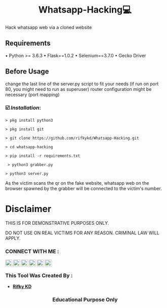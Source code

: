 <h1 align="center">Whatsapp-Hacking💻</h1>
Hack whatsapp web via a cloned website

## Requirements

• Python >= 3.6.3
• Flask==1.0.2
• Selenium==3.7.0
• Gecko Driver


## Before Usage

change the last line of the server.py script to fit your needs (if run on port 80, you might need to run as superuser)
router configuration might be necessary (port mapping)


### ☑️ ***Installation***:
```
> pkg install python3
```
```
> pkg install git
```
```
> git clone https://github.com/rifkykd/Whatsapp-Hacking.git
```
```
> cd whatsapp-hacking
```
```
> pip install -r requirements.txt
```
```
 > python3 grabber.py
```
```
> python3 server.py
```

As the victim scans the qr on the fake website, whatsapp web on the browser spawned by the grabber will be connected to the victim's number.

# Disclaimer

THIS IS FOR DEMONSTRATIVE PURPOSES ONLY.

DO NOT USE ON REAL VICTIMS FOR ANY REASON. CRIMINAL LAW WILL APPLY.
### CONNECT WITH ME :
<a href="https://twitter.com/Rifky54641898">
  <img align="left" alt="Rifky KD| Twitter" width="22px" src="https://cdn.jsdelivr.net/npm/simple-icons@v3/icons/twitter.svg" target="blank"/>
</a>
<a href="https://www.instagram.com/rifky__kd/">
  <img align="left" alt="Instagram" width="22px" src="https://cdn.jsdelivr.net/npm/simple-icons@v3/icons/instagram.svg" target="blank"/>
</a>
<a href="https://github.com/rifkykd">
  <img align="left" alt="GitHub" width="22px" src="https://cdn.jsdelivr.net/npm/simple-icons@3.5.0/icons/github.svg" target="blank"/>
</a>
<a href="href="https://www.tiktok.com/@rifky_kd?lang=en ">
  <img align="left" alt="TikTok" width="22px" src="https://cdn.jsdelivr.net/npm/simple-icons@3.5.0/icons/tiktok.svg" target="blank"/>
</a>

                                                                                                                    
 <a href="https://www.youtube.com/channel/UCFu0H_KJJG_JiHH-8JOWjOA" target="blank">
  <img align="left" alt="Youtube" width="22px" src="https://cdn.jsdelivr.net/npm/simple-icons@3.5.0/icons/youtube.svg"  />
</a>
<a href="href="https://mail.google.com/mail/u/0/?tab=wm#inbox?compose=GTvVlcSDbSJbVvWjnZBcnXkkQWnWxsbJZCxkhTMRFtWWvhJcPWpGrHllnHlJnZFTjmSbNGNlTlwpp" target="blank">
  <img align="left" alt="gmail" width="22px" src="https://cdn.jsdelivr.net/npm/simple-icons@3.5.0/icons/gmail.svg" />
</a>
<br>


### This Tool Was Created By :

- [**Rifky KD**](https://github.com/rifkykd)
<h3 align="center">Educational Purpose Only</h3>

